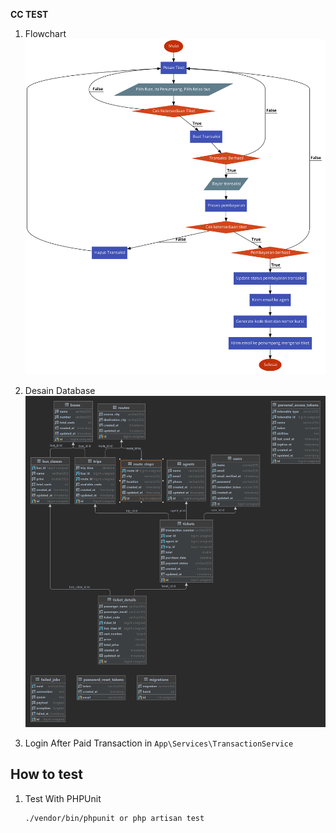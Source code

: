 **CC TEST**

1. Flowchart
   <img src="./public/code2flow_nIoMrC.svg">

2. Desain Database
   <img src="./public/cc_test.png">
3. Login After Paid Transaction in
   ``
   App\Services\TransactionService
   ``

## How to test

1. Test With PHPUnit
   ```bash
   ./vendor/bin/phpunit or php artisan test
   ```
